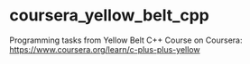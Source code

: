 # coursera_yellow_belt_cpp
Programming tasks from Yellow Belt C++ Course on Coursera: https://www.coursera.org/learn/c-plus-plus-yellow
